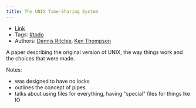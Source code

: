 ```yaml
---
title: The UNIX Time-Sharing System
---
```


- [Link]
- Tags: [#todo]
- Authors: [Dennis Ritchie], [Ken Thompson]

A paper describing the original version of UNIX, the way things work and the choices that were made.

Notes:

- was designed to have no locks
- outlines the concept of pipes
- talks about using files for everything, having "special" files for things lke IO

[link]: https://people.eecs.berkeley.edu/~brewer/cs262/unix.pdf
[#todo]: ../todo.md
[dennis ritchie]: ../people/dennis-ritchie.md
[ken thompson]: ../people/ken-thompson.md
